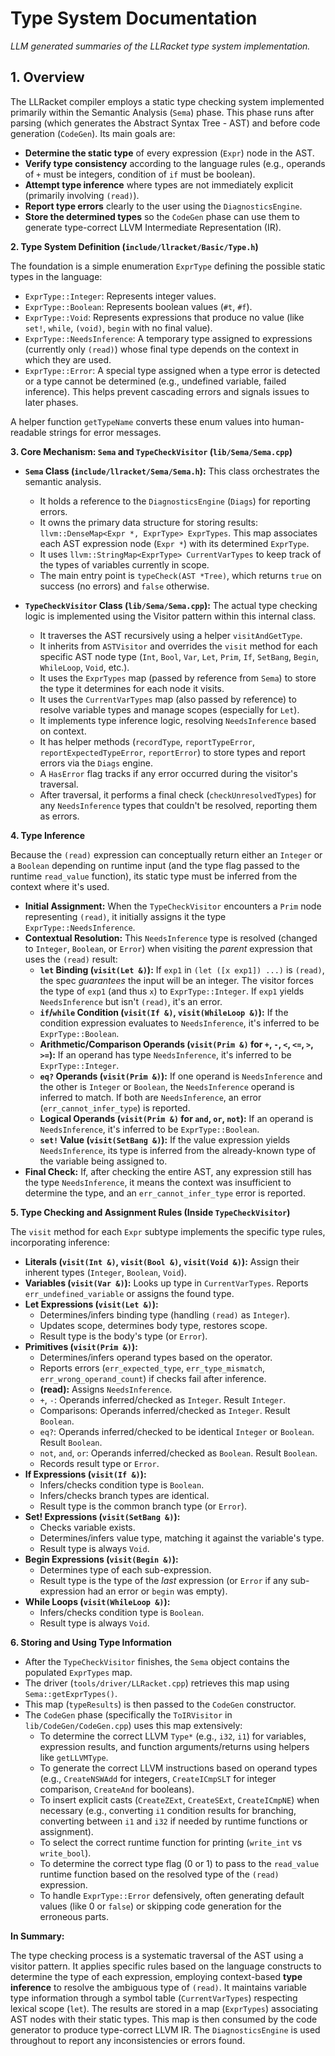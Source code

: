 # Type System Documentation

*LLM generated summaries of the LLRacket type system implementation.*

## 1. Overview

The LLRacket compiler employs a static type checking system implemented primarily within the Semantic Analysis (`Sema`) phase. This phase runs after parsing (which generates the Abstract Syntax Tree - AST) and before code generation (`CodeGen`). Its main goals are:

*   **Determine the static type** of every expression (`Expr`) node in the AST.
*   **Verify type consistency** according to the language rules (e.g., operands of `+` must be integers, condition of `if` must be boolean).
*   **Attempt type inference** where types are not immediately explicit (primarily involving `(read)`).
*   **Report type errors** clearly to the user using the `DiagnosticsEngine`.
*   **Store the determined types** so the `CodeGen` phase can use them to generate type-correct LLVM Intermediate Representation (IR).

**2. Type System Definition (`include/llracket/Basic/Type.h`)**

The foundation is a simple enumeration `ExprType` defining the possible static types in the language:

*   `ExprType::Integer`: Represents integer values.
*   `ExprType::Boolean`: Represents boolean values (`#t`, `#f`).
*   `ExprType::Void`: Represents expressions that produce no value (like `set!`, `while`, `(void)`, `begin` with no final value).
*   `ExprType::NeedsInference`: A temporary type assigned to expressions (currently only `(read)`) whose final type depends on the context in which they are used.
*   `ExprType::Error`: A special type assigned when a type error is detected or a type cannot be determined (e.g., undefined variable, failed inference). This helps prevent cascading errors and signals issues to later phases.

A helper function `getTypeName` converts these enum values into human-readable strings for error messages.

**3. Core Mechanism: `Sema` and `TypeCheckVisitor` (`lib/Sema/Sema.cpp`)**

*   **`Sema` Class (`include/llracket/Sema/Sema.h`):** This class orchestrates the semantic analysis.
    *   It holds a reference to the `DiagnosticsEngine` (`Diags`) for reporting errors.
    *   It owns the primary data structure for storing results: `llvm::DenseMap<Expr *, ExprType> ExprTypes`. This map associates each AST expression node (`Expr *`) with its determined `ExprType`.
    *   It uses `llvm::StringMap<ExprType> CurrentVarTypes` to keep track of the types of variables currently in scope.
    *   The main entry point is `typeCheck(AST *Tree)`, which returns `true` on success (no errors) and `false` otherwise.

*   **`TypeCheckVisitor` Class (`lib/Sema/Sema.cpp`):** The actual type checking logic is implemented using the Visitor pattern within this internal class.
    *   It traverses the AST recursively using a helper `visitAndGetType`.
    *   It inherits from `ASTVisitor` and overrides the `visit` method for each specific AST node type (`Int`, `Bool`, `Var`, `Let`, `Prim`, `If`, `SetBang`, `Begin`, `WhileLoop`, `Void`, etc.).
    *   It uses the `ExprTypes` map (passed by reference from `Sema`) to store the type it determines for each node it visits.
    *   It uses the `CurrentVarTypes` map (also passed by reference) to resolve variable types and manage scopes (especially for `Let`).
    *   It implements type inference logic, resolving `NeedsInference` based on context.
    *   It has helper methods (`recordType`, `reportTypeError`, `reportExpectedTypeError`, `reportError`) to store types and report errors via the `Diags` engine.
    *   A `HasError` flag tracks if any error occurred during the visitor's traversal.
    *   After traversal, it performs a final check (`checkUnresolvedTypes`) for any `NeedsInference` types that couldn't be resolved, reporting them as errors.

**4. Type Inference**

Because the `(read)` expression can conceptually return either an `Integer` or a `Boolean` depending on runtime input (and the type flag passed to the runtime `read_value` function), its static type must be inferred from the context where it's used.

*   **Initial Assignment:** When the `TypeCheckVisitor` encounters a `Prim` node representing `(read)`, it initially assigns it the type `ExprType::NeedsInference`.
*   **Contextual Resolution:** This `NeedsInference` type is resolved (changed to `Integer`, `Boolean`, or `Error`) when visiting the *parent* expression that uses the `(read)` result:
    *   **`let` Binding (`visit(Let &)`):** If `exp1` in `(let ([x exp1]) ...)` is `(read)`, the spec *guarantees* the input will be an integer. The visitor forces the type of `exp1` (and thus `x`) to `ExprType::Integer`. If `exp1` yields `NeedsInference` but isn't `(read)`, it's an error.
    *   **`if`/`while` Condition (`visit(If &)`, `visit(WhileLoop &)`):** If the condition expression evaluates to `NeedsInference`, it's inferred to be `ExprType::Boolean`.
    *   **Arithmetic/Comparison Operands (`visit(Prim &)` for `+`, `-`, `<`, `<=`, `>`, `>=`):** If an operand has type `NeedsInference`, it's inferred to be `ExprType::Integer`.
    *   **`eq?` Operands (`visit(Prim &)`):** If one operand is `NeedsInference` and the other is `Integer` or `Boolean`, the `NeedsInference` operand is inferred to match. If both are `NeedsInference`, an error (`err_cannot_infer_type`) is reported.
    *   **Logical Operands (`visit(Prim &)` for `and`, `or`, `not`):** If an operand is `NeedsInference`, it's inferred to be `ExprType::Boolean`.
    *   **`set!` Value (`visit(SetBang &)`):** If the value expression yields `NeedsInference`, its type is inferred from the already-known type of the variable being assigned to.
*   **Final Check:** If, after checking the entire AST, any expression still has the type `NeedsInference`, it means the context was insufficient to determine the type, and an `err_cannot_infer_type` error is reported.

**5. Type Checking and Assignment Rules (Inside `TypeCheckVisitor`)**

The `visit` method for each `Expr` subtype implements the specific type rules, incorporating inference:

*   **Literals (`visit(Int &)`, `visit(Bool &)`, `visit(Void &)`):** Assign their inherent types (`Integer`, `Boolean`, `Void`).
*   **Variables (`visit(Var &)`):** Looks up type in `CurrentVarTypes`. Reports `err_undefined_variable` or assigns the found type.
*   **Let Expressions (`visit(Let &)`):**
    *   Determines/infers binding type (handling `(read)` as `Integer`).
    *   Updates scope, determines body type, restores scope.
    *   Result type is the body's type (or `Error`).
*   **Primitives (`visit(Prim &)`):**
    *   Determines/infers operand types based on the operator.
    *   Reports errors (`err_expected_type`, `err_type_mismatch`, `err_wrong_operand_count`) if checks fail after inference.
    *   **(read):** Assigns `NeedsInference`.
    *   `+`, `-`: Operands inferred/checked as `Integer`. Result `Integer`.
    *   Comparisons: Operands inferred/checked as `Integer`. Result `Boolean`.
    *   `eq?`: Operands inferred/checked to be identical `Integer` or `Boolean`. Result `Boolean`.
    *   `not`, `and`, `or`: Operands inferred/checked as `Boolean`. Result `Boolean`.
    *   Records result type or `Error`.
*   **If Expressions (`visit(If &)`):**
    *   Infers/checks condition type is `Boolean`.
    *   Infers/checks branch types are identical.
    *   Result type is the common branch type (or `Error`).
*   **Set! Expressions (`visit(SetBang &)`):**
    *   Checks variable exists.
    *   Determines/infers value type, matching it against the variable's type.
    *   Result type is always `Void`.
*   **Begin Expressions (`visit(Begin &)`):**
    *   Determines type of each sub-expression.
    *   Result type is the type of the *last* expression (or `Error` if any sub-expression had an error or `begin` was empty).
*   **While Loops (`visit(WhileLoop &)`):**
    *   Infers/checks condition type is `Boolean`.
    *   Result type is always `Void`.

**6. Storing and Using Type Information**

*   After the `TypeCheckVisitor` finishes, the `Sema` object contains the populated `ExprTypes` map.
*   The driver (`tools/driver/LLRacket.cpp`) retrieves this map using `Sema::getExprTypes()`.
*   This map (`typeResults`) is then passed to the `CodeGen` constructor.
*   The `CodeGen` phase (specifically the `ToIRVisitor` in `lib/CodeGen/CodeGen.cpp`) uses this map extensively:
    *   To determine the correct LLVM `Type*` (e.g., `i32`, `i1`) for variables, expression results, and function arguments/returns using helpers like `getLLVMType`.
    *   To generate the correct LLVM instructions based on operand types (e.g., `CreateNSWAdd` for integers, `CreateICmpSLT` for integer comparison, `CreateAnd` for booleans).
    *   To insert explicit casts (`CreateZExt`, `CreateSExt`, `CreateICmpNE`) when necessary (e.g., converting `i1` condition results for branching, converting between `i1` and `i32` if needed by runtime functions or assignment).
    *   To select the correct runtime function for printing (`write_int` vs `write_bool`).
    *   To determine the correct type flag (0 or 1) to pass to the `read_value` runtime function based on the resolved type of the `(read)` expression.
    *   To handle `ExprType::Error` defensively, often generating default values (like 0 or `false`) or skipping code generation for the erroneous parts.

**In Summary:**

The type checking process is a systematic traversal of the AST using a visitor pattern. It applies specific rules based on the language constructs to determine the type of each expression, employing context-based **type inference** to resolve the ambiguous type of `(read)`. It maintains variable type information through a symbol table (`CurrentVarTypes`) respecting lexical scope (`let`). The results are stored in a map (`ExprTypes`) associating AST nodes with their static types. This map is then consumed by the code generator to produce type-correct LLVM IR. The `DiagnosticsEngine` is used throughout to report any inconsistencies or errors found.